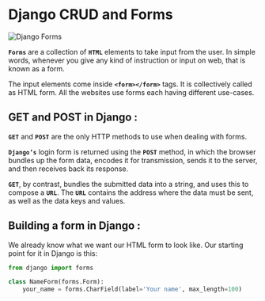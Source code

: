 # Django CRUD and Forms

![Django Forms](https://data-flair.training/blogs/wp-content/uploads/sites/2/2019/05/Django-forms.jpg)

**`Forms`** are a collection of **`HTML`** elements to take input from the user. In simple words, whenever you give any kind of instruction or input on web, that is known as a form.

The input elements come inside **`<form></form>`** tags. It is collectively called as HTML form. All the websites use forms each having different use-cases.

## GET and POST in Django :
**`GET`** and **`POST`** are the only HTTP methods to use when dealing with forms.

**`Django’s`** login form is returned using the **`POST`** method, in which the browser bundles up the form data, encodes it for transmission, sends it to the server, and then receives back its response.

**`GET`**, by contrast, bundles the submitted data into a string, and uses this to compose a **`URL`**. The **`URL`** contains the address where the data must be sent, as well as the data keys and values.

## Building a form in Django :

We already know what we want our HTML form to look like. Our starting point for it in Django is this:

```python
from django import forms

class NameForm(forms.Form):
    your_name = forms.CharField(label='Your name', max_length=100)
```